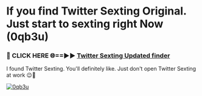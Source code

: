 # If you find Twitter Sexting Original. Just start to sexting right Now (0qb3u)

<h3>🔴 CLICK HERE 🌐==►► <a href="https://tinyurl.com/mtbk5fxa" rel="nofollow">Twitter Sexting Updated finder</a></h3>

I found Twitter Sexting. You'll definitely like. Just don't open Twitter Sexting at work 😉💬

[![0qb3u](https://i.imgur.com/Q8WKrnY.jpeg)](https://tinyurl.com/mtbk5fxa)
